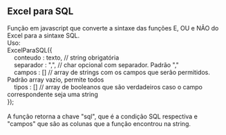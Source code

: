 ## Excel para SQL

Função em javascript que converte a sintaxe das funções E, OU e NÃO do Excel para a sintaxe SQL.
<br />
Uso:
<br />
ExcelParaSQL({
<br />
  &nbsp;&nbsp;&nbsp;&nbsp;conteudo : texto, // string obrigatória
<br />
  &nbsp;&nbsp;&nbsp;&nbsp;separador : ",", // char opcional com separador. Padrão ","
<br />
  &nbsp;&nbsp;&nbsp;&nbsp;campos : [] // array de strings com os campos que serão permitidos. Padrão array vazio, permite todos
<br />
  &nbsp;&nbsp;&nbsp;&nbsp;tipos : [] // array de booleanos que são verdadeiros caso o campo correspondente seja uma string
<br />
});
<br /><br />
A função retorna a chave "sql", que é a condição SQL respectiva e "campos" que são as colunas que a função encontrou na string.
